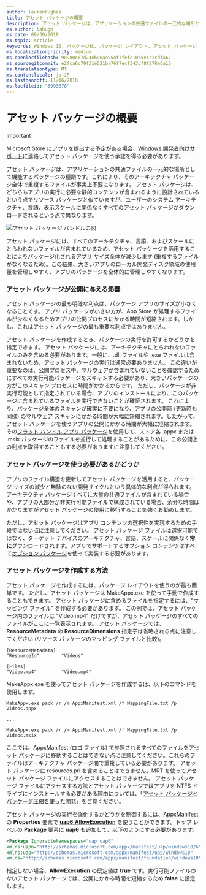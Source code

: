 ```yaml
---
author: laurenhughes
title: アセット パッケージの概要
description: アセット パッケージは、アプリケーションの共通ファイルの一元的な場所として機能するパッケージの種類です。これにより、そのアーキテクチャ パッケージ全体で重複するファイルが事実上不要になります。
ms.author: lahugh
ms.date: 09/30/2018
ms.topic: article
keywords: Windows 10, パッケージ化, パッケージ レイアウト, アセット パッケージ
ms.localizationpriority: medium
ms.openlocfilehash: 98980e67d24eb96aa55af7fefe10b5e4c2cdfa67
ms.sourcegitcommit: e2fca6c79f31e521ba76f7ecf343cf8f278e6a15
ms.translationtype: MT
ms.contentlocale: ja-JP
ms.lasthandoff: 11/16/2018
ms.locfileid: "6993678"
---
```

# <a name="introduction-to-asset-packages"></a>アセット パッケージの概要

> [!IMPORTANT]
> Microsoft Store にアプリを提出する予定がある場合、[Windows 開発者向けサポート](https://developer.microsoft.com/windows/support)に連絡してアセット パッケージを使う承認を得る必要があります。

アセット パッケージは、アプリケーションの共通ファイルの一元的な場所として機能するパッケージの種類です。これにより、そのアーキテクチャ パッケージ全体で重複するファイルが事実上不要になります。 アセット パッケージは、どちらもアプリの実行に必要な静的コンテンツが含まれるように設計されているという点でリソース パッケージと似ていますが、ユーザーのシステム アーキテクチャ、言語、表示スケールに関係なくすべてのアセット パッケージがダウンロードされるという点で異なります。

![アセット パッケージ バンドルの図](images/primary-bundle.png)

アセット パッケージには、すべてのアーキテクチャ、言語、およびスケールにとらわれないファイルが含まれているため、アセット パッケージを活用することによりパッケージ化されるアプリ サイズ全体が減少します (重複するファイルがなくなるため)。この結果、大きいアプリのローカル開発ディスク領域の使用量を管理しやすく、アプリのパッケージを全体的に管理しやすくなります。 

### <a name="how-do-asset-packages-affect-publishing"></a>アセット パッケージが公開に与える影響
アセット パッケージの最も明確な利点は、パッケージ アプリのサイズが小さくなることです。 アプリ パッケージが小さい方が、App Store が処理するファイルが少なくなるためアプリの公開プロセスにかかる時間が短縮されます。しかし、これはアセット パッケージの最も重要な利点ではありません。

アセット パッケージを作成するとき、パッケージの実行を許可するかどうかを指定できます。 アセット パッケージには、アーキテクチャにとらわれないファイルのみを含める必要があります。一般に、.dll ファイルや .exe ファイルは含まれないため、アセット パッケージの実行は通常必要ありません。 この違いが重要なのは、公開プロセス中、マルウェアが含まれていないことを確認するためにすべての実行可能パッケージをスキャンする必要があり、大きいパッケージの方がこのスキャン プロセスに時間がかかるからです。 ただし、パッケージが非実行可能として指定されている場合、アプリのインストールにより、このパッケージに含まれているファイルを実行できないことが確証されます。 これにより、パッケージ全体のスキャンが確実に不要になり、アプリの公開時 (更新時も同様) のマルウェア スキャンにかかる時間が大幅に短縮されます。したがって、アセット パッケージを使うアプリの公開にかかる時間が大幅に短縮されます。 その[フラット バンドル アプリ パッケージ](flat-bundles.md)を使用して、ストア各 .appx または .msix パッケージのファイルを並行して処理することがあるために、この公開上の利点を取得することもする必要がありますに注意してください。 


### <a name="should-i-use-asset-packages"></a>アセット パッケージを使う必要があるかどうか
アプリのファイル構造を更新してアセット パッケージを活用すると、パッケージ サイズの減少と無駄のない開発サイクルという具体的な利点が得られます。 アーキテクチャ パッケージすべてに大量の共通ファイルが含まれている場合や、アプリの大部分が非実行可能ファイルで構成されている場合、余分な時間はかかりますがアセット パッケージの使用に移行することを強くお勧めします。

ただし、アセット パッケージはアプリ コンテンツの選択性を実現するための手段ではない点に注意してください。 アセット パッケージ ファイルは選択可能ではなく、ターゲット デバイスのアーキテクチャ、言語、スケールに関係なく**常に**ダウンロードされます。アプリでサポートするオプション コンテンツはすべて[オプション パッケージ](optional-packages.md)を使って実装する必要があります。 


### <a name="how-to-create-an-asset-package"></a>アセット パッケージを作成する方法
アセット パッケージを作成するには、パッケージ レイアウトを使うのが最も簡単です。 ただし、アセット パッケージは MakeAppx.exe を使って手動で作成することもできます。 アセット パッケージに含めるファイルを指定するには、"マッピング ファイル" を作成する必要があります。 この例では、アセット パッケージ内のファイルは "Video.mp4" だけですが、アセット パッケージのすべてのファイルがここに一覧表示されます。 アセット パッケージでは、**ResourceMetadata** の **ResourceDimensions** 指定子は省略される点に注意してください (リソース パッケージのマッピング ファイルと比較)。

```example 
[ResourceMetadata]
"ResourceId"        "Videos"

[Files]
"Video.mp4"         "Video.mp4"
```

MakeAppx.exe を使ってアセット パッケージを作成するは、以下のコマンドを使用します。 

```syntax 
MakeAppx.exe pack /r /m AppxManifest.xml /f MappingFile.txt /p Videos.appx

...

MakeAppx.exe pack /r /m AppxManifest.xml /f MappingFile.txt /p Videos.msix

```
ここでは、AppxManifest (ロゴ ファイル) で参照されるすべてのファイルをアセット パッケージに移動することはできない点に注意してください。これらのファイルはアーキテクチャ パッケージ間で重複している必要があります。 アセット パッケージに resources.pri を含めることはできません。MRT を使ってアセット パッケージ ファイルにアクセスすることはできません。 アセット パッケージ ファイルにアクセスする方法とアセット パッケージではアプリを NTFS ドライブにインストールする必要がある理由については、「[アセット パッケージとパッケージ圧縮を使った開発](Package-Folding.md)」をご覧ください。

アセット パッケージの実行を強化するかどうかを制御するには、AppxManifest の **Properties** 要素で **[uap6:AllowExecution](https://docs.microsoft.com/uwp/schemas/appxpackage/uapmanifestschema/element-uap6-allowexecution)** を使うことができます。トップ レベルの **Package** 要素に **uap6** も追加して、以下のようにする必要があります。 

```XML
<Package IgnorableNamespaces="uap uap6" 
xmlns:uap6="http://schemas.microsoft.com/appx/manifest/uap/windows10/6" 
xmlns:uap="http://schemas.microsoft.com/appx/manifest/uap/windows10" 
xmlns="http://schemas.microsoft.com/appx/manifest/foundation/windows10">
```

 指定しない場合、**AllowExecution** の既定値は **true** です。実行可能ファイルのないアセット パッケージでは、公開にかかる時間を短縮するため **false** に設定します。  



